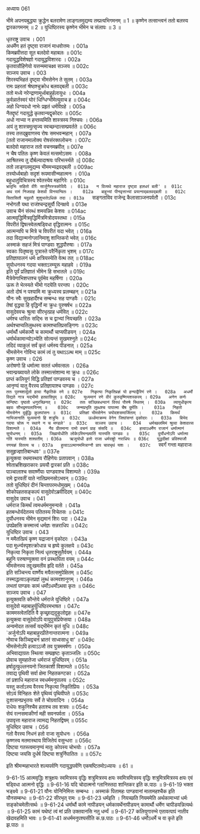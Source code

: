 अध्यायः 061
	
भीमे अपनयबुद्ध्या क्रुद्धेन बलरामेण लाङ्गलमुद्यम्य तम्प्रत्यभिगमनम् ॥ 1 ॥ कृष्णेन तत्सान्त्वनं ततो बलस्य द्वारकागमनम् ॥ 2 ॥ युधिष्ठिरस्य कृष्णेन भीमेन च संलापः ॥ 3 ॥

धृतराष्ट्र उवाच ।	001  
अधर्मेण हतं दृष्ट्वा राजानं माधवोत्तमः ।	001a  
किमब्रवीत्तदा सूत बलदेवो महाबलः ॥	001c  
गदायुद्धविशेषज्ञो गदायुद्धविशारदः ।	002a  
कृतवान्रौहिणेयो यत्तन्ममाचक्ष्व सञ्जय ॥	002c  
सञ्जय उवाच ।	003  
शिरस्यभिहतं दृष्ट्वा भीमसेनेन ते सुतम् ।	003a  
रामः प्रहरतां श्रेष्ठश्चुक्रोध बलवद्बली ॥	003c  
ततो मध्ये नरेन्द्राणामूर्ध्वबाहुर्हलायुधः ।	004a  
कुर्वन्नार्तस्वरं घोरं धिग्धिग्भीमेत्युवाच ह ॥	004c  
अहो धिग्यदधो नाभेः प्रहृतं धर्मविग्रहे ।	005a  
नैतद्दृष्टं गदायुद्धे कृतवान्यद्वृकोदरः ॥	005c  
अधो नाभ्या न हन्तव्यमिति शास्त्रस्य निश्चयः ।	006a  
अयं तु शास्त्रमुत्सृज्य स्वच्छन्दात्सम्प्रवर्तते ॥	006c  
तस्य तत्तद्ब्रुवाणस्य रोषः समभवन्महान् ।	007a  
[ततो राजानमालोक्य रोषसंरक्तलोचनः ।	007c  
बलदेवो महाराज ततो वचनमब्रवीत् ॥	007e  
न चैष पतितः कृष्ण केवलं मत्समोऽसमः ।	008a  
आश्रितस्य तु दौर्बल्यादाश्रयः परिभर्त्स्यते ॥]	008c  
ततो लाङ्गलमुद्यम्य भीममभ्यद्रवद्बली ॥	009ac  
तस्योर्ध्वबाहोः सदृशं रूपमासीन्महात्मनः ।	010a  
बहुधातुविचित्रस्य श्वेतस्येव महागिरेः ॥	010c  
`भ्रातृभिः सहितो वीरैः सार्जुनैरस्त्रकोविदैः ।	011a  
न विव्यथे महाराज दृष्ट्वा हलधरं बली' ॥	011c  
अथ रामं निजग्राह केशवो विनयान्वितः ।	012a  
बाहुभ्यां पीनवृत्ताभ्यां प्रयत्नाद्बलवद्बली ॥	012c  
सितासितौ यदुवरौ शुशुभातेऽधिकं तदा ।	013a  
`सङ्गताविव राजेन्द्र कैलासाञ्जनपर्वतौ ।	013c  
नभोगतौ यथा राजंश्चन्द्रसूर्यौ दिनक्षये ॥	013e  
उवाच चैनं संरब्धं शमयन्निव केशवः ॥	014ac  
आत्मवृद्धिर्मित्रवृद्धिर्मित्रमित्रोदयस्तथा ।	015a  
विपरीतं द्विषत्स्वेतत्षड्विधा वृद्धिरात्मनः ॥	015c  
आत्मन्यपि च मित्रे च विपरीतं यदा भवेत् ।	016a  
तदा विद्यान्मनोग्लानिमाशु शान्तिकरो भवेत् ॥	016c  
अस्माकं सहजं मित्रं पाण्डवाः शुद्धपौरुषाः ।	017a  
स्वकाः पितृष्वसुः पुत्रास्ते परैर्निकृता भृशम् ॥	017c  
प्रतिज्ञापालनं धर्मः क्षत्रियस्येति वेत्थ तत् ॥	018ac  
सुयोधनस्य गदया भक्ताऽस्म्यूरू महाहवे ।	019a  
इति पूर्वं प्रतिज्ञातं भीमेन हि सभातले ॥	019c  
मैत्रेयेणाभिशप्तश्च पूर्वमेव महर्षिणा ।	020a  
ऊरू ते भेत्स्यते भीमो गदयेति परन्तप ।	020c  
अतो दोषं न पश्यामि मा क्रुध्यस्व प्रलम्बहन् ॥	021a  
यौनः स्वैः सुखहार्दैश्च सम्बन्धः सह पाण्डवैः ।	021c  
तेषां वृद्ध्या हि वृद्धिर्नो मा क्रुधः पुरुषर्षभ ॥	022a  
वासुदेववचः श्रुत्वा सीरभृत्प्राह धर्मवित् ॥	022c  
धर्मश्च धारितः सद्भिः स च द्वाभ्यां नियच्छति ।	023a  
अर्थश्चाप्यतिलुब्धस्य कामश्चातिप्रसङ्गिणः ॥	023c  
धर्मार्थौ धर्मकामौ च कामार्थौ चाप्यपीडयन् ।	024a  
धर्मार्थकामान्योऽभ्येति सोत्यन्तं सुखमश्नुते ॥	024c  
तदिदं व्याकुलं सर्वं कृतं धर्मस्य पीडनात् ।	025a  
भीमसेनेन गोविन्द कामं त्वं तु यथाऽऽत्थ माम् ॥	025c  
कृष्ण उवाच ।	026  
अरोषणो हि धर्मात्मा सततं धर्मवत्सलः ।	026a  
भवान्प्रख्यायते लोके तस्मात्संशाम्य मा क्रुधः ॥	026c  
प्राप्तं कलियुगं विद्धि प्रतिज्ञां पाण्डवस्य च ।	027a  
आनृण्यं यातु वैरस्य प्रतिज्ञायाश्च पाण्डवः ।	027c  
`ततः पुरुषशार्दूलो हत्वा नैकृतिकं रणे ॥	027e  
निकृत्या निकृतिप्रज्ञं यो हन्याद्वैरिणं रणे ।	028a  
अधर्मो विद्यते नात्र यद्भीमो हतवान्रिपुम् ॥	028c  
युध्यमानं रणे वीरं कुरुवृष्णियशस्करम् ।	029a  
अनेन कर्णः सन्दिष्टः पृष्ठतो धनुरच्छिनत् ॥	029c  
ततः सञ्छिन्नधन्वानं विरथं पौरुषे स्थितम् ।	030a  
व्यायुधीकृत्य बहवः सौभद्रमपलायिनम् ॥	030c  
जन्मप्रभृति लुब्धश्च पापात्मा चैष दुर्मतिः ।	031a  
निहतो भीमसेनेन दुर्बुद्धिः कुलपांसनः ॥	031c  
प्रतिज्ञां भीमसेनेन त्रयोदशसमार्जिताम् ।	032a  
किमर्थं नाभिजानाति युध्यमानो हि शत्रुभिः ॥	032c  
ऊर्ध्वमाक्रम्य वेगेन जिघांसन्तं वृकोदरः ।	033a  
बिभेद गदया चोरू न स्थाने न च मण्डले' ॥	033c  
सञ्जय उवाच ।	034  
धर्मच्छलमिमं श्रुत्वा केशवात्स विशाम्पते ।	034a  
नैव प्रीतमाना रामो वचनं प्राह संसदि ॥	034c  
हत्वाऽधर्मेण राजानं धर्मात्मानं सुयोधनम् ।	035a  
जिह्मयोधीति लोकेऽस्मिन्ख्यातिं यास्यति पाण्डवः ॥	035c  
दुर्योधनोऽपि धर्मात्मा गतिं यास्यति शाश्वतीम् ।	036a  
ऋजुयोधी हतो राजा धर्मराष्ट्रो नराधिपः ॥	036c  
युद्धदीक्षां प्रविश्याजौ रणयज्ञं वितत्य च ।	037a  
हुत्वाऽऽत्मानममित्राग्नौ प्राप चावभृथं यशः ।	037c  
`स्वर्गं गन्ता महाराजः ससुहृज्ज्ञातिबान्धवः' ॥	037e  
इत्युक्त्वा रथमास्थाय रौहिणेयः प्रतापवान् ।	038a  
श्वेताभ्रशिखराकारः प्रययौ द्वारकां प्रति ॥	038c  
पाञ्चालाश्च सवार्ष्णेयाः पाण्डवाश्च विशाम्पते ।	039a  
रामे द्वारवतीं याते नातिप्रमनसोऽभवन् ॥	039c  
ततो युधिष्ठिरं दीनं चिन्तापरमधोमुखम् ।	040a  
शोकोपहतसङ्कल्पं वासुदेवोऽब्रवीदिदम् ॥	040c  
वासुदेव उवाच ।	041  
धर्मराज किमर्थं त्वमधर्ममनुमन्यसे ।	041a  
हतबन्धोर्यदेतस्य पतितस्य विचेतसः ॥	041c  
दुर्योधनस्य भीमेन मृद्यमानं शिरः पदा ।	042a  
उपप्रेक्षसि कस्मात्त्वं धर्मज्ञः सन्नराधिप ॥	042c  
युधिष्ठिर उवाच ।	043  
न ममैतत्प्रियं कृष्ण यद्राजानं वृकोदरः ।	043a  
पदा मूर्ध्न्यस्पृशत्क्रोधान्न च हृष्ये कुलक्षये ॥	043c  
निकृत्या निकृता नित्यं धृतराष्ट्रसुतैर्वयम् ।	044a  
बहूनि परुषाण्युक्त्वा वनं प्रस्थापिता वयम् ॥	044c  
भीमसेनस्य तद्दुःखमतीव हृदि वर्तते ।	045a  
इति सञ्चिन्त्य वार्ष्णेय मयैतत्समुपेक्षितम् ॥	045c  
तस्माद्धत्वाऽकृतप्रज्ञं लुब्धं कामवशानुगम् ।	046a  
लभतां पाण्डवः कामं धर्मोऽधर्मोऽथवा कृतः ॥	046c  
सञ्जय उवाच ।	047  
इत्युक्तवति कौन्तेये धर्मराजे युधिष्ठिरे ।	047a  
वासुदेवो महाबाहुर्युधिष्ठिरमभाषत ।	047c  
काममस्त्वेतदिति वै कृच्छ्राद्यदुकुलोद्वहः ॥	047e  
इत्युक्त्वा वासुदेवोऽपि वायुपुत्रप्रियेप्सया ।	048a  
अन्वमोदत तत्सर्वं यद्भीमेन कृतं युधि ॥	048c  
`अर्जुनोऽपि महाबाहुरप्रीतेनान्तरात्मना ।	049a  
नोवाच किञ्चिद्वचनं भ्रातरं साध्वसाधु वा' ॥	049c  
भीमसेनोऽपि हत्वाऽऽजौ तव पुत्रममर्षणः ।	050a  
अभिवाद्याग्रतः स्थित्वा सम्प्रहृष्टः कृताञ्जलिः ॥	050c  
प्रोवाच सुमहातेजा धर्मराजं युधिष्ठिरम् ।	051a  
हर्षादुत्फुल्लनयनो जितकाशी विशाम्पते ॥	051c  
तवाद्य पृथिवी सर्वा क्षेमा निहतकण्टका ।	052a  
तां प्रशाधि महाराज स्वधर्ममनुपालय ॥	052c  
यस्तु कर्ताऽस्य वैरस्य निकृत्या निकृतिप्रियः ।	053a  
सोऽयं विनिहतः शेते पृथिव्यं पृथिवीपते ॥	053c  
दुःशासनप्रभृतयः सर्वे ते चोग्रवादिनः ।	054a  
राधेयः शकुनिश्चैव हताश्च तव शत्रवः ॥	054c  
सेयं रत्नसमाकीर्णा मही सवनपर्वता ।	055a  
उपावृत्ता महाराज त्वामद्य निहतद्विषम् ॥	055c  
युधिष्ठिर उवाच ।	056  
गतो वैरस्य निधनं हतो राजा सुयोधनः ।	056a  
कृष्णस्य मतमास्थाय विजितेयं वसुन्धरा ॥	056c  
दिष्ट्या गतस्त्वमानृण्यं मातुः कोपस्य चोभयोः ।	057a  
दिष्ट्या जयसि दुर्धर्ष दिष्ट्या शत्रुर्निपातितः ॥ ॥	057c  
	
इति श्रीमन्महाभारते शल्यपर्वणि गदायुद्धपर्वणि एकषष्टितमोऽध्यायः ॥ 61 ॥
	
9-61-15 आत्मवृद्धिः शत्रुक्षयः स्वमित्रस्य वृद्धिः शत्रुमित्रस्य क्षयः स्वमित्रमित्रस्य वृद्धिः शत्रुमित्रमित्रस्य क्षयः एवं षड्विधा आत्मनो वृद्धिः ॥ 9-61-16 यदि चोदात्मनो ग्लानिस्तदा शान्तिकर इति क.पाठः ॥ 9-61-19 भक्ता भङ्क्ष्ये ॥ 9-61-21 यौनः योनिनिमित्तः सम्बन्धः । अस्माकं पितामहः पाण्डवानां मातामहश्चैक इति यौनसम्बन्धः ॥ 9-61-22 सीरभृत् रामः ॥ 9-61-23 धर्मइति । नियच्छति नियममेति अर्थकामाभ्यां धर्मः सङ्कोचमेतीत्सर्थः ॥ 9-61-24 धर्मार्थौ कामे नापीडयन् धर्मकावर्थेनापीडयन् कामार्थौ धर्मेण चापीडयन्नित्यर्थः ॥ 9-61-25 कामं यथेष्टं त्वं मां प्रति उक्तवानसि नतु धर्म्यं ॥ 9-61-27 कलियुगारम्भे एतावत्पापं नातीव खेदावहमिति भावः ॥ 9-61-41 अधर्ममनुपश्यसीति क.छ.पाठः ॥ 9-61-46 धर्मोऽधर्मे च वा कृते इति झ.पाठः ॥
